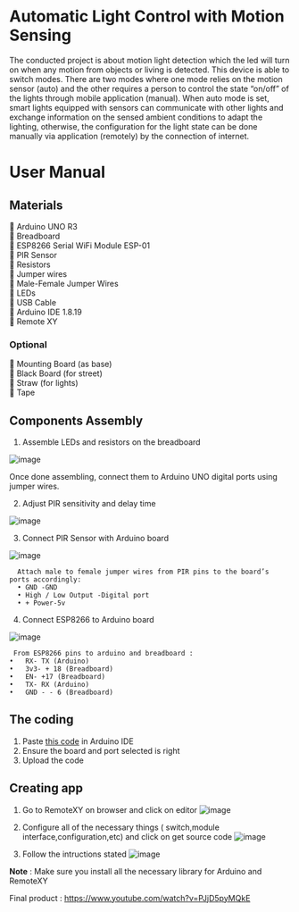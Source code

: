 # Automatic Light Control with Motion Sensing
The conducted project is about motion light detection which the led will turn on when any motion from objects or living is detected.
This device is able to switch modes. There are two modes where one mode relies on the motion sensor (auto) and the other requires a person to control the state “on/off” of the lights through mobile application (manual). When auto mode is set, smart lights equipped with sensors can communicate with other lights and exchange information on the sensed ambient conditions to adapt the lighting, otherwise, the configuration for the light state can be done manually via application (remotely) by the connection of internet.

# User Manual
## Materials
	Arduino UNO R3 <br>
	Breadboard <br>
	ESP8266 Serial WiFi Module ESP-01 <br>
	PIR Sensor <br>
	Resistors <br>
	Jumper wires <br>
	Male-Female Jumper Wires <br>
	LEDs <br>
	USB Cable <br>
	Arduino IDE 1.8.19 <br>
	Remote XY <br>

### Optional
	Mounting Board (as base) <br>
	Black Board (for street) <br>
	Straw (for lights) <br>
	Tape

## Components Assembly

1.	Assemble LEDs and resistors on the breadboard
   
   ![image](https://github.com/bluemiu07/arduino-motion-detection-light/assets/101344093/9983aebe-5be1-4d34-88ba-c632f25d2046)
   
   Once done assembling, connect them to Arduino UNO digital ports using jumper wires. <br>

2.	Adjust PIR sensitivity and delay time
   
   ![image](https://github.com/bluemiu07/arduino-motion-detection-light/assets/101344093/d73e0a84-b2a1-43e3-96cb-1a8cd5bf395e) <br>

3.	Connect PIR Sensor with Arduino board
   
   ![image](https://github.com/bluemiu07/arduino-motion-detection-light/assets/101344093/20e3dafa-3d1e-4f98-a081-b628b997bd41) 
   
```
  Attach male to female jumper wires from PIR pins to the board’s ports accordingly:
  •	GND -GND
  •	High / Low Output -Digital port
  •	+ Power-5v
```

4.	Connect ESP8266 to Arduino board
   
   ![image](https://github.com/bluemiu07/arduino-motion-detection-light/assets/101344093/08dbb9bb-ecc3-42d0-b90c-504bef8f10de)
   
  	 From ESP8266 pins to arduino and breadboard :
    •	RX- TX (Arduino)
    •	3v3- + 18 (Breadboard)
    •	EN- +17 (Breadboard)
    •	TX- RX (Arduino)
    •	GND	- - 6 (Breadboard)

 ## The coding
 1. Paste [this code](https://github.com/bluemiu07/Arduino-Motion-Detection-Light/blob/main/PIRSENSOR.ino) in Arduino IDE
 2. Ensure the board and port selected is right
 3. Upload the code

 ## Creating app
 1.	Go to RemoteXY on browser and click on editor 
    ![image](https://github.com/bluemiu07/arduino-motion-detection-light/assets/101344093/24887243-3d36-4ba0-971f-8b2d11c1a1bd) <br>

 2.	Configure all of the necessary things ( switch,module interface,configuration,etc) and click on get source code 
   ![image](https://github.com/bluemiu07/arduino-motion-detection-light/assets/101344093/6f2e6da9-dad6-4b1e-aa20-8141b13928d8) <br>

 3.	Follow the intructions stated
    ![image](https://github.com/bluemiu07/arduino-motion-detection-light/assets/101344093/327338f5-bf2c-40b8-9401-94731d983947) <br>


**Note** : Make sure you install all the necessary library for Arduino and RemoteXY

Final product : https://www.youtube.com/watch?v=PJjD5pyMQkE
   
